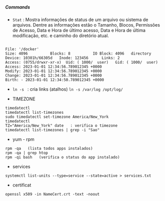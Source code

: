 ##### Commands

* ``` Stat ``` : Mostra informações de status de um arquivo ou sistema de arquivos. Dentre as informações estão o Tamanho, Blocos, Permissões de Acesso, Data e Hora de último acesso,
Data e Hora de última modificação, etc. e caminho do diretório atual.

``` Stat /docker

File: '/docker'
Size: 4096      	Blocks: 8          IO Block: 4096   directory
Device: 10301h/66305d	Inode: 123456      Links: 2
Access: (0755/drwxr-xr-x)  Uid: ( 1000/  user)   Gid: ( 1000/  user)
Access: 2023-01-01 12:34:56.789012345 +0000
Modify: 2023-01-01 12:34:56.789012345 +0000
Change: 2023-01-01 12:34:56.789012345 +0000
Birth: - 2023-01-01 12:34:50.789012345 +0000

```

* ``` ln -s  ``` : cria links (atalhos)  ``` ln -s /var/log /opt/log/ ```

* TIMEZONE

```
timedatectl
timedatectl list-timezones
sudo timedatectl set-timezone America/New_York
timedatectl
TZ="America/New_York" date   : verifica o timezone
timedatectl list-timezones | grep -i "Sao"
```

* yum - rpm
```
rpm -qa   (lista todos apps instalados)
rpm -qa | grep htop
rpm -qi bash   (verifica o status do app instalado)
```

* services
```
systemctl list-units --type=service --state=active > services.txt
```

* certificat
```
openssl x509 -in NameCert.crt -text -noout
```

